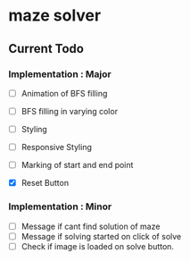 # maze solver

## Current Todo 

### Implementation : Major
- [ ] Animation of BFS filling
- [ ] BFS filling in varying color
- [ ] Styling
- [ ] Responsive Styling
- [ ] Marking of start and end point
- [x] Reset Button 


### Implementation : Minor

- [ ] Message if cant find solution of maze
- [ ] Message if solving started on click of solve
- [ ] Check if image is loaded on solve button.

